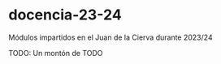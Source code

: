 # docencia-23-24

Módulos impartidos en el Juan de la Cierva durante 2023/24

TODO: Un montón de TODO
